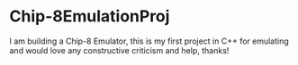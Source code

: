 # Chip-8EmulationProj
 I am building a Chip-8 Emulator, this is my first project in C++ for emulating and would love any constructive criticism and help, thanks!
